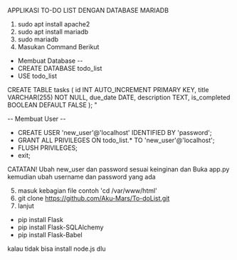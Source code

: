 APPLIKASI TO-DO LIST DENGAN DATABASE MARIADB

1. sudo apt install apache2
2. sudo apt install mariadb
3. sudo mariadb
4. Masukan Command Berikut
- Membuat Database --
- CREATE DATABASE todo_list
- USE todo_list
  
CREATE TABLE tasks (
     id INT AUTO_INCREMENT PRIMARY KEY,
     title VARCHAR(255) NOT NULL,
     due_date DATE,
     description TEXT,
     is_completed BOOLEAN DEFAULT FALSE
); "

-- Membuat User --
- CREATE USER 'new_user'@'localhost' IDENTIFIED BY 'password';
- GRANT ALL PRIVILEGES ON todo_list.* TO 'new_user'@'localhost';
- FLUSH PRIVILEGES;
- exit;

CATATAN! Ubah new_user dan password sesuai keinginan dan Buka app.py 
kemudian ubah username dan password yang ada

5. masuk kebagian file contoh 'cd /var/www/html'
6. git clone https://github.com/Aku-Mars/To-doList.git
7. lanjut
- pip install Flask
- pip install Flask-SQLAlchemy
- pip install Flask-Babel

kalau tidak bisa install node.js dlu


